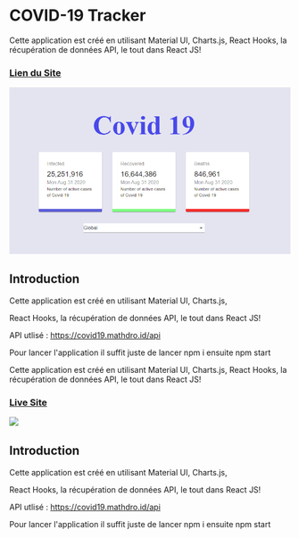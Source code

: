 # COVID-19 Tracker

Cette application est créé en utilisant  Material UI, Charts.js, React Hooks, la récupération de données API, le tout dans React JS!

### [Lien du Site](https://tracker-app-288113.ew.r.appspot.com/)

![](App.png)

## Introduction

Cette application est créé en utilisant  Material UI, Charts.js, 

React Hooks, la récupération de données API, le tout dans React JS!

API utlisé :  https://covid19.mathdro.id/api

Pour lancer l'application il suffit juste de lancer npm i ensuite npm start

Cette application est créé en utilisant  Material UI, Charts.js, React Hooks, la récupération de données API, le tout dans React JS!

### [Live Site]()

![](resultat.png)

## Introduction

Cette application est créé en utilisant  Material UI, Charts.js, 

React Hooks, la récupération de données API, le tout dans React JS!

API utlisé :  https://covid19.mathdro.id/api

Pour lancer l'application il suffit juste de lancer npm i ensuite npm start
